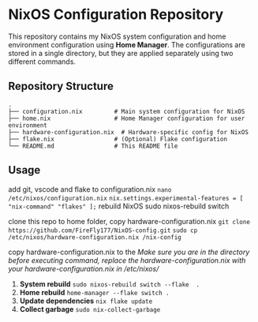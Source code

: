 # NixOS Configuration Repository

This repository contains my NixOS system configuration and home environment configuration using **Home Manager**. The configurations are stored in a single directory, but they are applied separately using two different commands.

## Repository Structure

```plaintext
.
├── configuration.nix         # Main system configuration for NixOS
├── home.nix                  # Home Manager configuration for user environment
├── hardware-configuration.nix  # Hardware-specific config for NixOS
├── flake.nix                 # (Optional) Flake configuration
└── README.md                 # This README file

```

## Usage

add git, vscode and flake to configuration.nix
`nano /etc/nixos/configuration.nix`
`nix.settings.experimental-features = [ "nix-command" "flakes" ];`
rebuild NixOS
sudo nixos-rebuild switch

clone this repo to home folder, copy hardware-configuration.nix
`git clone https://github.com/FireFly177/NixOS-config.git`
`sudo cp /etc/nixos/hardware-configuration.nix /nix-config`

copy hardware-configuration.nix to the 
*Make sure you are in the directory before executing command, replace the hardware-configuration.nix with your hardware-configuration.nix in /etc/nixos/*
1. **System rebuild**
`sudo nixos-rebuild switch --flake  .`
1. **Home rebuild**
`home-manager --flake switch .`
1. **Update dependencies**
`nix flake update`
1. **Collect garbage**
`sudo nix-collect-garbage`